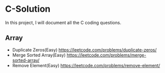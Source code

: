 # C-Solution
In this project, I will document all the C coding questions.

## Array
* Duplicate Zeros(Easy) https://leetcode.com/problems/duplicate-zeros/
* Merge Sorted Array(Easy) https://leetcode.com/problems/merge-sorted-array/
* Remove Element(Easy) https://leetcode.com/problems/remove-element/
